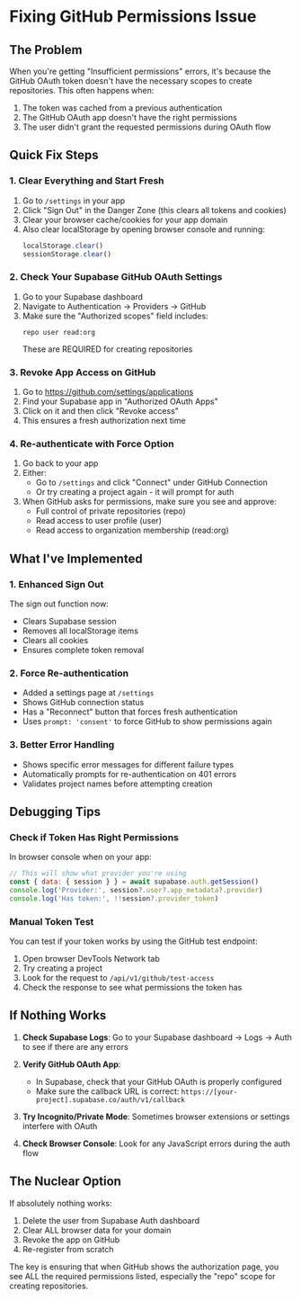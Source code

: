 # Fixing GitHub Permissions Issue

## The Problem
When you're getting "Insufficient permissions" errors, it's because the GitHub OAuth token doesn't have the necessary scopes to create repositories. This often happens when:
1. The token was cached from a previous authentication
2. The GitHub OAuth app doesn't have the right permissions
3. The user didn't grant the requested permissions during OAuth flow

## Quick Fix Steps

### 1. Clear Everything and Start Fresh
1. Go to `/settings` in your app
2. Click "Sign Out" in the Danger Zone (this clears all tokens and cookies)
3. Clear your browser cache/cookies for your app domain
4. Also clear localStorage by opening browser console and running:
   ```javascript
   localStorage.clear()
   sessionStorage.clear()
   ```

### 2. Check Your Supabase GitHub OAuth Settings
1. Go to your Supabase dashboard
2. Navigate to Authentication → Providers → GitHub
3. Make sure the "Authorized scopes" field includes:
   ```
   repo user read:org
   ```
   These are REQUIRED for creating repositories

### 3. Revoke App Access on GitHub
1. Go to https://github.com/settings/applications
2. Find your Supabase app in "Authorized OAuth Apps"
3. Click on it and then click "Revoke access"
4. This ensures a fresh authorization next time

### 4. Re-authenticate with Force Option
1. Go back to your app
2. Either:
   - Go to `/settings` and click "Connect" under GitHub Connection
   - Or try creating a project again - it will prompt for auth
3. When GitHub asks for permissions, make sure you see and approve:
   - Full control of private repositories (repo)
   - Read access to user profile (user)
   - Read access to organization membership (read:org)

## What I've Implemented

### 1. Enhanced Sign Out
The sign out function now:
- Clears Supabase session
- Removes all localStorage items
- Clears all cookies
- Ensures complete token removal

### 2. Force Re-authentication
- Added a settings page at `/settings`
- Shows GitHub connection status
- Has a "Reconnect" button that forces fresh authentication
- Uses `prompt: 'consent'` to force GitHub to show permissions again

### 3. Better Error Handling
- Shows specific error messages for different failure types
- Automatically prompts for re-authentication on 401 errors
- Validates project names before attempting creation

## Debugging Tips

### Check if Token Has Right Permissions
In browser console when on your app:
```javascript
// This will show what provider you're using
const { data: { session } } = await supabase.auth.getSession()
console.log('Provider:', session?.user?.app_metadata?.provider)
console.log('Has token:', !!session?.provider_token)
```

### Manual Token Test
You can test if your token works by using the GitHub test endpoint:
1. Open browser DevTools Network tab
2. Try creating a project
3. Look for the request to `/api/v1/github/test-access`
4. Check the response to see what permissions the token has

## If Nothing Works

1. **Check Supabase Logs**: Go to your Supabase dashboard → Logs → Auth to see if there are any errors

2. **Verify GitHub OAuth App**: 
   - In Supabase, check that your GitHub OAuth is properly configured
   - Make sure the callback URL is correct: `https://[your-project].supabase.co/auth/v1/callback`

3. **Try Incognito/Private Mode**: Sometimes browser extensions or settings interfere with OAuth

4. **Check Browser Console**: Look for any JavaScript errors during the auth flow

## The Nuclear Option
If absolutely nothing works:
1. Delete the user from Supabase Auth dashboard
2. Clear ALL browser data for your domain
3. Revoke the app on GitHub
4. Re-register from scratch

The key is ensuring that when GitHub shows the authorization page, you see ALL the required permissions listed, especially the "repo" scope for creating repositories.